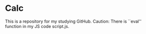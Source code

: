 # Calc
This is a repository for my studying GitHub.
Caution: There is ``eval'' function in my JS code script.js.
